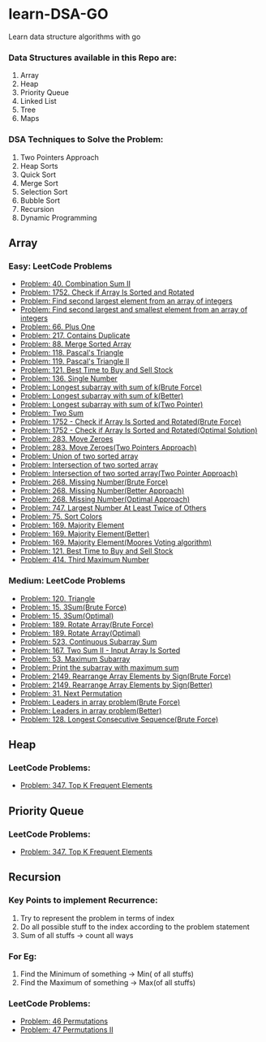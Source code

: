 # learn-DSA-GO
Learn data structure algorithms with go

### Data Structures available in this Repo are:
1.  Array
2.  Heap
3.  Priority Queue
4.  Linked List
5.  Tree
6.  Maps
   
### DSA Techniques to Solve the Problem:
1.  Two Pointers Approach
2.  Heap Sorts
3.  Quick Sort
4.  Merge Sort
5.  Selection Sort
6.  Bubble Sort
7.  Recursion
8.  Dynamic Programming

## Array

### Easy: LeetCode Problems

- [Problem: 40. Combination Sum II](Array/Easy/array_easy_leetcode.go#L169)
- [Problem: 1752. Check if Array Is Sorted and Rotated](Array/Easy/array_easy_leetcode.go#L265)
- [Problem: Find second largest element from an array of integers](Array/Easy/array_easy_leetcode.go#L198)
- [Problem: Find second largest and smallest element from an array of integers](Array/Easy/array_easy_leetcode.go#L198)
- [Problem: 66. Plus One](Array/Easy/array_easy_leetcode.go#L288)
- [Problem: 217. Contains Duplicate](Array/Easy/array_easy_leetcode.go#L304)
- [Problem: 88. Merge Sorted Array](Array/Easy/array_easy_leetcode.go#L325)
- [Problem: 118. Pascal's Triangle](Array/Easy/array_easy_leetcode.go#L388)
- [Problem: 119. Pascal's Triangle II](Array/Easy/array_easy_leetcode.go#L406)
- [Problem: 121. Best Time to Buy and Sell Stock](Array/Easy/array_easy_leetcode.go#L427)
- [Problem: 136. Single Number](Array/Easy/array_easy_leetcode.go#L459)
- [Problem: Longest subarray with sum of k(Brute Force)](Array/Easy/array_easy_leetcode.go#L480)
- [Problem: Longest subarray with sum of k(Better)](Array/Easy/array_easy_leetcode.go#L501)
- [Problem: Longest subarray with sum of k(Two Pointer)](Array/Easy/array_easy_leetcode.go#L1013)
- [Problem: Two Sum](Array/Easy/array_easy_leetcode.go#L531)
- [Problem: 1752 - Check if Array Is Sorted and Rotated(Brute Force)](Array/Easy/array_easy_leetcode.go#L567)
- [Problem: 1752 - Check if Array Is Sorted and Rotated(Optimal Solution)](Array/Easy/array_easy_leetcode.go#L593)
- [Problem: 283. Move Zeroes](Array/Easy/array_easy_leetcode.go#L655)
- [Problem: 283. Move Zeroes(Two Pointers Approach)](Array/Easy/array_easy_leetcode.go#L677)
- [Problem: Union of two sorted array](Array/Easy/array_easy_leetcode.go#L706)
- [Problem: Intersection of two sorted array](Array/Easy/array_easy_leetcode.go#L740)
- [Problem: Intersection of two sorted array(Two Pointer Approach)](Array/Easy/array_easy_leetcode.go#L766)
- [Problem: 268. Missing Number(Brute Force)](Array/Easy/array_easy_leetcode.go#L800)
- [Problem: 268. Missing Number(Better Approach)](Array/Easy/array_easy_leetcode.go#L837)
- [Problem: 268. Missing Number(Optimal Approach)](Array/Easy/array_easy_leetcode.go#L853)
- [Problem: 747. Largest Number At Least Twice of Others](Array/Easy/array_easy_leetcode.go#L879)
- [Problem: 75. Sort Colors](Array/Easy/array_easy_leetcode.go#L1047)
- [Problem: 169. Majority Element](Array/Easy/array_easy_leetcode.go#L1075)
- [Problem: 169. Majority Element(Better)](Array/Easy/array_easy_leetcode.go#L1097)
- [Problem: 169. Majority Element(Moores Voting algorithm)](Array/Easy/array_easy_leetcode.go#L1116)
- [Problem: 121. Best Time to Buy and Sell Stock](Array/Easy/array_easy_leetcode.go#L1163)
- [Problem: 414. Third Maximum Number](Array/Easy/array_easy_leetcode.go#L1180)

### Medium: LeetCode Problems
- [Problem: 120. Triangle](Array/Medium/array_medium_leetcode.go#L34)
- [Problem: 15. 3Sum(Brute Force)](Array/Medium/array_medium_leetcode.go#L58)
- [Problem: 15. 3Sum(Optimal)](Array/Medium/array_medium_leetcode.go#L86)
- [Problem: 189. Rotate Array(Brute Force)](Array/Medium/array_medium_leetcode.go#L135)
- [Problem: 189. Rotate Array(Optimal)](Array/Medium/array_medium_leetcode.go#L135)
- [Problem: 523. Continuous Subarray Sum](Array/Medium/array_medium_leetcode.go#L217)
- [Problem: 167. Two Sum II - Input Array Is Sorted](Array/Medium/array_medium_leetcode.go#L241)
- [Problem: 53. Maximum Subarray](Array/Medium/array_medium_leetcode.go#L271)
- [Problem: Print the subarray with maximum sum](Array/Medium/array_medium_leetcode.go#L296)
- [Problem: 2149. Rearrange Array Elements by Sign(Brute Force)](Array/Medium/array_medium_leetcode.go#L333)
- [Problem: 2149. Rearrange Array Elements by Sign(Better)](Array/Medium/array_medium_leetcode.go#L358)
- [Problem: 31. Next Permutation](Array/Medium/array_medium_leetcode.go#L379)
- [Problem: Leaders in array problem(Brute Force)](Array/Medium/array_medium_leetcode.go#L418)
- [Problem: Leaders in array problem(Better)](Array/Medium/array_medium_leetcode.go#L445)
- [Problem: 128. Longest Consecutive Sequence(Brute Force)](Array/Medium/array_medium_leetcode.go#L467)

## Heap

### LeetCode Problems:

- [Problem: 347. Top K Frequent Elements](Priority-Queue/queue.go#L107)

## Priority Queue

### LeetCode Problems:

- [Problem: 347. Top K Frequent Elements](Priority-Queue/queue.go#L107)


## Recursion

### Key Points to implement Recurrence:

1.  Try to represent the problem in terms of index
2.  Do all possible stuff to the index according to the problem statement
3.  Sum of all stuffs -> count all ways

### For Eg:
    
1.  Find the Minimum of something -> Min( of all stuffs)
2.  Find the Maximum of something -> Max(of all stuffs)
    
### LeetCode Problems:

- [Problem: 46 Permutations](Recursion/Intermediate/intermediate.go#L381)
- [Problem: 47 Permutations II](Recursion/Intermediate/intermediate.go#L446)
